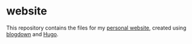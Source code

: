 # website

This repository contains the files for my [personal website](https://jamesphare.org), created using [blogdown](https://bookdown.org/yihui/blogdown/) and [Hugo](https://gohugo.io/).
